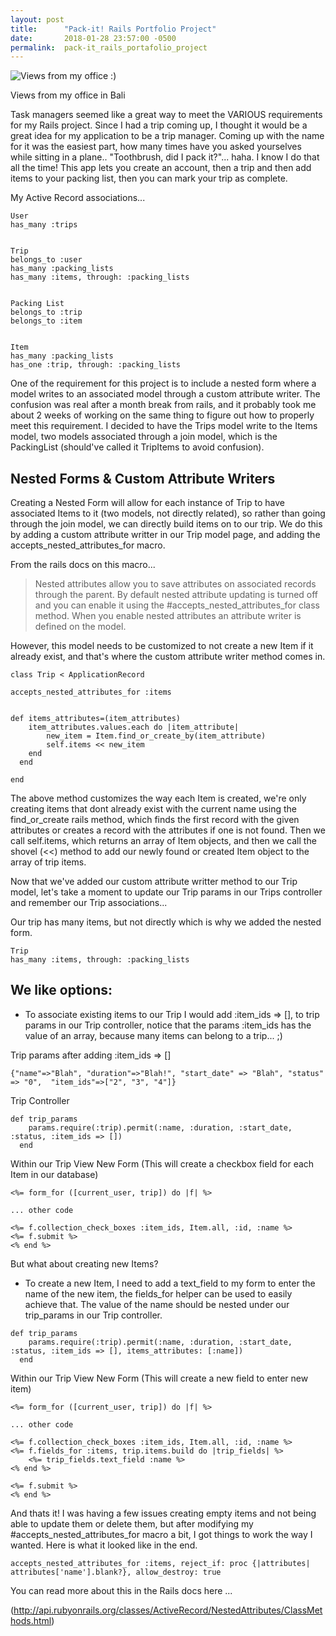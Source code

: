 ```yaml
---
layout: post
title:      "Pack-it! Rails Portfolio Project"
date:       2018-01-28 23:57:00 -0500
permalink:  pack-it_rails_portafolio_project
---
```



![Views from my office :) ](https://i.imgur.com/p33Wgro.jpg)

Views from my office in Bali 


Task managers seemed like a great way to meet the VARIOUS requirements for my Rails project. Since I had a trip coming up, I thought it would be a great idea for my application to be a trip manager. Coming up with the name for it was the easiest part, how many times have you asked yourselves while sitting in a plane.. "Toothbrush, did I pack it?"... haha. I know I do that all the time! This app lets you create an account, then a trip and then add items to your packing list, then you can mark your trip as complete.  

My Active Record associations...


```
User
has_many :trips


Trip
belongs_to :user
has_many :packing_lists
has_many :items, through: :packing_lists


Packing List 
belongs_to :trip
belongs_to :item


Item
has_many :packing_lists
has_one :trip, through: :packing_lists
```


One of the requirement for this project is to include a nested form where a model writes to an associated model through a custom attribute writer. The confusion was real after a month break from rails, and it probably took me about 2 weeks of working on the same thing to figure out how to properly meet this requirement. I decided to have the Trips model write to the Items model, two models associated through a join model, which is the PackingList (should've called it TripItems to avoid confusion). 

## Nested Forms & Custom Attribute Writers

Creating a Nested Form will allow for each instance of Trip to have associated Items to it (two models, not directly related), so rather than going through the join model, we can directly build items on to our trip. We do this by adding a custom attribute writter in our Trip model page, and adding the accepts_nested_attributes_for macro. 


From the rails docs on this macro...
> Nested attributes allow you to save attributes on associated records through the parent. By default nested attribute updating is turned off and you can enable it using the #accepts_nested_attributes_for class method. When you enable nested attributes an attribute writer is defined on the model.

However, this model needs to be customized to not create a new Item if it already exist, and that's where the custom attribute writer method comes in. 


```
class Trip < ApplicationRecord

accepts_nested_attributes_for :items 


def items_attributes=(item_attributes)
    item_attributes.values.each do |item_attribute|
        new_item = Item.find_or_create_by(item_attribute)
        self.items << new_item
    end
  end
	
end
```

The above method customizes the way each Item is created, we're only creating items that dont already exist with the current name using  the find_or_create rails method, which finds the first record with the given attributes or creates a record with the attributes if one is not found. Then we call self.items, which returns an array of Item objects, and then we call the shovel (<<) method to add our newly found or created Item object to the array of trip items.  

Now that we've added our custom attribute writter method to our Trip model, let's take a moment to update our Trip params in our Trips controller and remember our Trip associations... 

Our trip has many items, but not directly which is why we added the nested form.  

```
Trip
has_many :items, through: :packing_lists
```

## We like options:

*  To associate existing items to our Trip I would add :item_ids => [], to trip params in our Trip controller, notice that the params :item_ids has the value of an array, because many items can belong to a trip... ;)

Trip params after adding :item_ids => []

```
{"name"=>"Blah", "duration"=>"Blah!", "start_date" => "Blah", "status" => "0",  "item_ids"=>["2", "3", "4"]}
```

Trip Controller

```
def trip_params
    params.require(:trip).permit(:name, :duration, :start_date, :status, :item_ids => [])
  end
```

Within our Trip View New Form (This will create a checkbox field for each Item in our database)

```
<%= form_for ([current_user, trip]) do |f| %>

... other code

<%= f.collection_check_boxes :item_ids, Item.all, :id, :name %> 
<%= f.submit %>
<% end %>
```

But what about creating new Items?

*  To create a new Item, I need to add a text_field to my form to enter the name of the new item, the fields_for helper can be used to easily achieve that.  The value of the name should be nested under our trip_params in our Trip controller.  


```
def trip_params
    params.require(:trip).permit(:name, :duration, :start_date, :status, :item_ids => [], items_attributes: [:name])
  end
```

Within our Trip View New Form (This will create a new field to enter new item)

```
<%= form_for ([current_user, trip]) do |f| %>

... other code

<%= f.collection_check_boxes :item_ids, Item.all, :id, :name %> 
<%= f.fields_for :items, trip.items.build do |trip_fields| %>
	<%= trip_fields.text_field :name %>
<% end %>

<%= f.submit %>
<% end %>
```


And thats it! I was having a few issues creating empty items and not being able to update them or delete them, but after modifying my #accepts_nested_attributes_for macro a bit, I got things to work the way I wanted. Here is what it looked like in the end. 

```
accepts_nested_attributes_for :items, reject_if: proc {|attributes| attributes['name'].blank?}, allow_destroy: true
```

You can read more about this in the Rails docs here ...

(http://api.rubyonrails.org/classes/ActiveRecord/NestedAttributes/ClassMethods.html)






